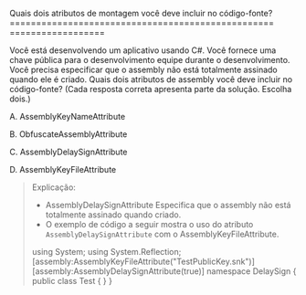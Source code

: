 ﻿Quais dois atributos de montagem você deve incluir no código-fonte?
================================================== ==================

Você está desenvolvendo um aplicativo usando C#. Você fornece uma chave pública para o desenvolvimento
equipe durante o desenvolvimento.
Você precisa especificar que o assembly não está totalmente assinado quando ele é criado.
Quais dois atributos de assembly você deve incluir no código-fonte? (Cada resposta correta
apresenta parte da solução. Escolha dois.)


A.
AssemblyKeyNameAttribute

B.
ObfuscateAssemblyAttribute

C.
AssemblyDelaySignAttribute

D.
AssemblyKeyFileAttribute

> Explicação:
> * AssemblyDelaySignAttribute
> Especifica que o assembly não está totalmente assinado quando criado.
> * O exemplo de código a seguir mostra o uso do atributo `AssemblyDelaySignAttribute`
> com o AssemblyKeyFileAttribute.
> 
> using System;
> using System.Reflection;
> [assembly:AssemblyKeyFileAttribute("TestPublicKey.snk")]
> [assembly:AssemblyDelaySignAttribute(true)]
> namespace DelaySign
> {
> public class Test { }
> }